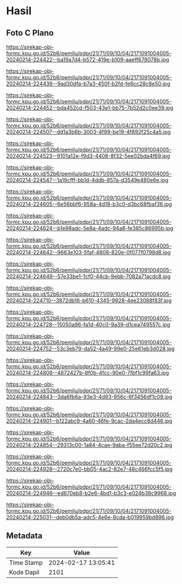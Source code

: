 # Hasil

## Foto C Plano

https://sirekap-obj-formc.kpu.go.id/52b6/pemilu/pdpr/21/71/09/10/04/2171091004005-20240214-224422--ba19a7d4-b572-419e-b109-aaeff678078b.jpg

https://sirekap-obj-formc.kpu.go.id/52b6/pemilu/pdpr/21/71/09/10/04/2171091004005-20240214-224436--9ad30dfa-b7a3-450f-b2fd-fe6cc28c8e50.jpg

https://sirekap-obj-formc.kpu.go.id/52b6/pemilu/pdpr/21/71/09/10/04/2171091004005-20240214-224452--bda452cd-f503-43e1-bb75-7b52d2c0ee39.jpg

https://sirekap-obj-formc.kpu.go.id/52b6/pemilu/pdpr/21/71/09/10/04/2171091004005-20240214-224507--dd1a3b6b-3003-4f99-be19-4f892f25c4a5.jpg

https://sirekap-obj-formc.kpu.go.id/52b6/pemilu/pdpr/21/71/09/10/04/2171091004005-20240214-224523--9101a12e-f9d3-4408-8f32-5ee02bda4f69.jpg

https://sirekap-obj-formc.kpu.go.id/52b6/pemilu/pdpr/21/71/09/10/04/2171091004005-20240214-224547--1a19cfff-bb1d-4ddb-857a-d3549e480e6e.jpg

https://sirekap-obj-formc.kpu.go.id/52b6/pemilu/pdpr/21/71/09/10/04/2171091004005-20240214-224605--6e56bbf6-958a-4d18-b3c0-d3bc68fbaf36.jpg

https://sirekap-obj-formc.kpu.go.id/52b6/pemilu/pdpr/21/71/09/10/04/2171091004005-20240214-224624--b1e98adc-5e8a-4adc-94a8-fe385c86995b.jpg

https://sirekap-obj-formc.kpu.go.id/52b6/pemilu/pdpr/21/71/09/10/04/2171091004005-20240214-224642--9663e103-5faf-4808-820e-0f077f0798d8.jpg

https://sirekap-obj-formc.kpu.go.id/52b6/pemilu/pdpr/21/71/09/10/04/2171091004005-20240214-224649--57e33be1-1cf0-44cb-9ebb-7082a71acdc8.jpg

https://sirekap-obj-formc.kpu.go.id/52b6/pemilu/pdpr/21/71/09/10/04/2171091004005-20240214-224710--3872db16-b610-4345-9928-4ee23088f83f.jpg

https://sirekap-obj-formc.kpu.go.id/52b6/pemilu/pdpr/21/71/09/10/04/2171091004005-20240214-224728--15050a96-fa1d-40c0-9a39-d1cea749557c.jpg

https://sirekap-obj-formc.kpu.go.id/52b6/pemilu/pdpr/21/71/09/10/04/2171091004005-20240214-224752--53c3eb79-da52-4a49-99e0-25e61eb3d028.jpg

https://sirekap-obj-formc.kpu.go.id/52b6/pemilu/pdpr/21/71/09/10/04/2171091004005-20240214-224808--4872427b-8f0b-4fcc-90e0-7fbf1c99fa63.jpg

https://sirekap-obj-formc.kpu.go.id/52b6/pemilu/pdpr/21/71/09/10/04/2171091004005-20240214-224843--3da6fb6a-93e3-4d93-956c-6f3456df1c09.jpg

https://sirekap-obj-formc.kpu.go.id/52b6/pemilu/pdpr/21/71/09/10/04/2171091004005-20240214-224901--b122abc9-4a60-46fe-9cac-2da4ecc8d446.jpg

https://sirekap-obj-formc.kpu.go.id/52b6/pemilu/pdpr/21/71/09/10/04/2171091004005-20240214-224854--29313c00-1a84-4cae-9aba-f55ee72d20c2.jpg

https://sirekap-obj-formc.kpu.go.id/52b6/pemilu/pdpr/21/71/09/10/04/2171091004005-20240214-224928--2720c7e0-bb05-4ac2-82e7-48c466fcc5f5.jpg

https://sirekap-obj-formc.kpu.go.id/52b6/pemilu/pdpr/21/71/09/10/04/2171091004005-20240214-224946--ed870eb8-b2e6-4bd1-b3c3-e024b38c9968.jpg

https://sirekap-obj-formc.kpu.go.id/52b6/pemilu/pdpr/21/71/09/10/04/2171091004005-20240214-225031--deb0db5a-adc5-4e6e-8cda-b019959bd896.jpg


## Metadata

| Key        | Value               |
| ---------- | ------------------- |
| Time Stamp | 2024-02-17 13:05:41 |
| Kode Dapil | 2101                |




